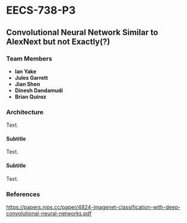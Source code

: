 # EECS-738-P3
## Convolutional Neural Network Similar to AlexNext but not Exactly(?)

### Team Members
- **Ian Yake**
- **Jules Garrett**
- **Jian Shen**
- **Dinesh Dandamudi**
- **Brian Quiroz**

### Architecture
Text.

#### Subtitle
Text.


#### Subtitle
Text.


### References
https://papers.nips.cc/paper/4824-imagenet-classification-with-deep-convolutional-neural-networks.pdf
